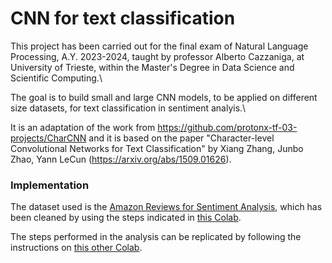 # CNN for text classification

This project has been carried out for the final exam of Natural Language Processing, A.Y. 2023-2024, taught by professor Alberto Cazzaniga, at University of Trieste, within the Master's Degree in Data Science and Scientific Computing.\

The goal is to build small and large CNN models, to be applied on different size datasets, for text classification in sentiment analyis.\

It is an adaptation of the work from https://github.com/protonx-tf-03-projects/CharCNN and it is based on the paper "Character-level Convolutional Networks for Text Classification" by Xiang Zhang, Junbo Zhao, Yann LeCun (https://arxiv.org/abs/1509.01626).

### Implementation
The dataset used is the [Amazon Reviews for Sentiment Analysis](https://www.kaggle.com/datasets/bittlingmayer/amazonreviews), which has been cleaned by using the steps indicated in [this Colab](https://colab.research.google.com/drive/1hL6OKiYTZLcV7mN5-W1xCv5GCRhwqnTW).

The steps performed in the analysis can be replicated by following the instructions on [this other Colab](https://colab.research.google.com/drive/1EusrIZ0Uqx1DyhQlK49d1b0EPz1N6Nxe#scrollTo=XoQJF0zrEKS6).
